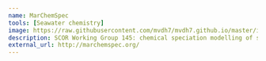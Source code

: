 ```yaml
---
name: MarChemSpec
tools: [Seawater chemistry]
image: https://raw.githubusercontent.com/mvdh7/mvdh7.github.io/master/images/kstar.png
description: SCOR Working Group 145: chemical speciation modelling of seawater for the 21<sup>st</sup> century.
external_url: http://marchemspec.org/
---
```

